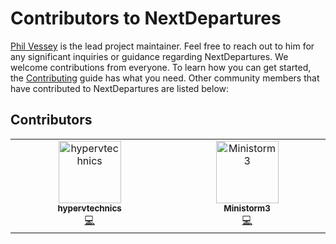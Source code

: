 # Contributors to NextDepartures

[Phil Vessey](https://github.com/philvessey) is the lead project maintainer. Feel free to 
reach out to him for any significant inquiries or guidance 
regarding NextDepartures. We welcome contributions from 
everyone. To learn how you can get started, the [Contributing](./CONTRIBUTING.md) 
guide has what you need. Other community members that have 
contributed to NextDepartures are listed below:

## Contributors

<!-- ALL-CONTRIBUTORS-LIST:START - Do not remove or modify this section -->
<!-- prettier-ignore-start -->
<!-- markdownlint-disable -->
<table>
  <tbody>
    <tr>
      <td align="center" valign="top" width="14.28%"><a href="https://github.com/hypervtechnics"><img src="https://avatars.githubusercontent.com/u/10027956?v=4?s=100" width="100px;" alt="hypervtechnics"/><br /><sub><b>hypervtechnics</b></sub></a><br /><a href="#code-hypervtechnics" title="Code">💻</a></td>
      <td align="center" valign="top" width="14.28%"><a href="https://github.com/Ministorm3"><img src="https://avatars.githubusercontent.com/u/4474921?v=4?s=100" width="100px;" alt="Ministorm3"/><br /><sub><b>Ministorm3</b></sub></a><br /><a href="#code-Ministorm3" title="Code">💻</a></td>
    </tr>
  </tbody>
</table>

<!-- markdownlint-restore -->
<!-- prettier-ignore-end -->

<!-- ALL-CONTRIBUTORS-LIST:END -->